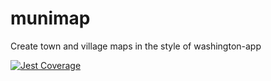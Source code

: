 # munimap

Create town and village maps in the style of washington-app

[![Jest Coverage](https://img.shields.io/badge/coverage-0%25-blue)](https://github.com/mflorence99/munimap/issues)
